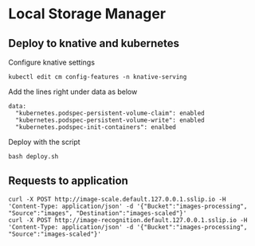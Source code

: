 # Local Storage Manager

## Deploy to knative and kubernetes

Configure knative settings
```bash=
kubectl edit cm config-features -n knative-serving
```

Add the lines right under data as below
```yaml=
data:
  "kubernetes.podspec-persistent-volume-claim": enabled
  "kubernetes.podspec-persistent-volume-write": enabled
  "kubernetes.podspec-init-containers": enalbed
```

Deploy with the script
```bash=
bash deploy.sh
```

## Requests to application

```bash=
curl -X POST http://image-scale.default.127.0.0.1.sslip.io -H 'Content-Type: application/json' -d '{"Bucket":"images-processing", "Source":"images", "Destination":"images-scaled"}'
curl -X POST http://image-recognition.default.127.0.0.1.sslip.io -H 'Content-Type: application/json' -d '{"Bucket":"images-processing", "Source":"images-scaled"}'
```
